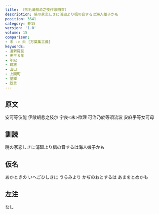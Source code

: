 ```yaml
---
title: （熊毛浦舶泊之夜作歌四首）
description: 暁の家恋しきに浦廻より楫の音するは海人娘子かも
position: 3641
category: 巻15
version: '1.0'
volume: 15
comparison:
- 末 -> 未 [万葉集古義]
keywords:
- 遣新羅使
- 天平８年
- 年紀
- 羈旅
- 山口
- 上関町
- 望郷
- 叙景
---
```


## 原文

安可等伎能 伊敝胡悲之伎尓 宇良<未>欲理 可治乃於等須流波 安麻乎等女可母

## 訓読

暁の家恋しきに浦廻より楫の音するは海人娘子かも

## 仮名

あかときの いへごひしきに うらみより かぢのおとするは あまをとめかも

## 左注

なし
